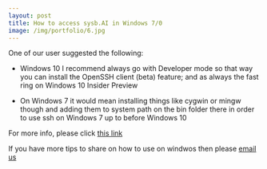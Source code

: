 ```yaml
---
layout: post
title: How to access sysb.AI in Windows 7/0
image: /img/portfolio/6.jpg
---
```


One of our user suggested the following:
- Windows 10 I recommend always go with Developer mode so that way you can install the OpenSSH client (beta) feature; and as always the fast ring on Windows 10 Insider Preview 

- On Windows 7 it would mean installing things like cygwin or mingw though and adding them to system path on the bin folder there in order to use ssh on Windows 7 up to before Windows 10

For more info, please click [this link](https://github.com/systembee/sysb.AI/issues/1#issuecomment-586592610)

If you have more tips to share on how to use on windwos then please [email us](mailto:hello@sysb.ai)